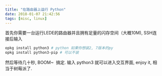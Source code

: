 ```yaml
---
title: "在路由器上运行 Python"
date: 2018-01-07 21:42:56
tags: [misc, linux]
---
```


首先你需要一台运行LEDE的路由器并且拥有足量的闪存空间（大概10M), SSH连接后输入

```sh
opkg install python3 # python 如果你想装2, 7版本的py
opkg install python3-pip # 可以不装
```

<!-- more -->

然后等待几十秒, BOOM~  搞定. 输入 python3 就可以进入交互界面, enjoy it, 相当于树莓派了. 